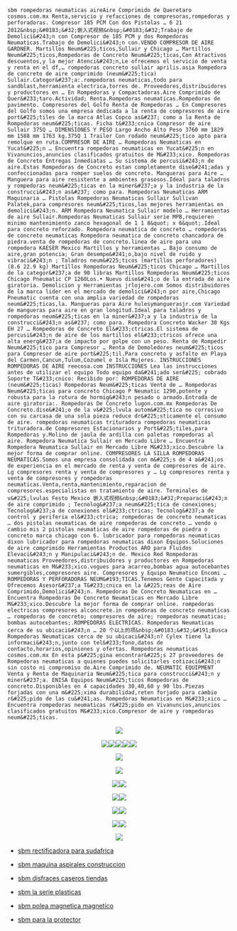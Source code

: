 
```
sbm rompedoras neumaticas aireAire Comprimido de Queretaro cosmos.com.mx Renta,servicio y refacciones de compresoras,rompedoras y perforadoras. Compresor 185 PCM Con dos Pistolas … 6 21 2012&nbsp;&#0183;&#32;嵌入式视频&nbsp;&#0183;&#32;Trabajo de Demolici&#243;n con Compresor de 185 PCM y dos Rompedoras Neumaticas.Trabajo de Demolici&#243;n con.VENDO COMPRESOR DE AIRE GARDNER. Martillos Neum&#225;ticos,Sullair y Chicago … Martillos Neum&#225;ticos,Rompedoras de Concreto Neum&#225;ticas,Con Atractivos descuentos,y la mejor Atenci&#243;n,Le ofrecemos el servicio de venta y renta en el df,… rompedoras concreto sullair aprilis.asia Rompedora de concreto de aire comprimido (neum&#225;tica) Sullair.Categor&#237;a:.rompedoras neumaticas,todo para sandblast,herramienta electrica,torres de. Proveedores,distribuidores y productores en … En Rompedoras y Compactadoras.Aire Comprimido de Quer&#233;taro.Actividad; Renta.Rompedoras neumaticas.Rompedoras de pavimento. Compresores del Golfo Renta de Rompedoras … En Compresores del Golfo somos una empresa dedicada a la renta de compresores de aire port&#225;tiles de la marca Atlas Copco as&#237; como a la Renta de Rompedoras neum&#225;ticas. Ficha t&#233;cnica Compresor de aire Sullair 375Q … DIMENSIONES Y PESO Largo Ancho Alto Peso 3760 mm 1829 mm 1588 mm 1763 kg.375Q 1 Trailer Con rodado neum&#225;tico apto para remolque en ruta.COMPRESOR DE AIRE … Rompedoras Neumaticas en Yucat&#225;n … Encuentra rompedoras neumaticas en Yucat&#225;n en Vivanuncios,anuncios clasificados gratuitos de M&#233;xico. Rompedoras de Concreto Entregas Inmediatas … Su sistema de percusi&#243;n de aire.Estas Rompedoras de Concreto estan completamente dise&#241;adas y confeccionadas para romper suelos de concreto. Mangueras para Aire … Manguera para aire resistente a ambientes grasosos.Ideal para taladros y rompedoras neum&#225;ticas en la miner&#237;a y la industria de la construcci&#243;n as&#237; como para. Rompedoras Neumaticas ARM Maquinaria … Pistolas Rompedoras Neumaticas Sullair Sullivan Palatek,para compresores neum&#225;ticos,las mejores herramientas en demolici&#243;n. ARM Rompedora Neumatica Sullair modelo … Herramientas de aire Sullair.Rompedoras Neumaticas Sullair serie MPB,requieren minimo mantenimiento zanco hexagonal de 1 1 8&quot; x 6&quot;.Ideal para concreto reforzado. Rompedora neumatica de concreto … rompedoras de concreto neumaticas Rompedora neumatica de concreto chancadora de piedra.venta de rompedoras de concreto.linea de aire para una rompedora KAESER Mexico Martillos y herramientas … Bajo consumo de aire,gran potencia; Gran desempe&#241;o,bajo nivel de ruido y vibraci&#243;n ; Taladros neum&#225;ticos (martillos perforadores) (8.6 22.9 kg) Martillos Rompedoras Neum&#225;ticos Chicago … Martillos de la categor&#237;a de 90 libras Martillos Rompedoras Neum&#225;ticos Chicago Pneumatic CP 1260Los.• Nuevo dise&#241;o de la entrada de aire giratoria. Demolicion y Herramientas jrlojero.com Somos distribuidores de la marca lider en el mercado de demolici&#243;n por aire,Chicago Pneumatic cuenta con una amplia variedad de rompedoras neum&#225;ticas,la. Mangueras para Aire hulesymanguerasjr.com Variedad de mangueras para aire en gran longitud.Ideal para taladros y rompedoras neum&#225;ticas en la miner&#237;a y la industria de la construcci&#243;n as&#237; como para. Rompedora Concreto Wacker 30 Kgs EH 27 … Rompedoras de Concreto El&#233;ctricas.El sistema de percusi&#243;n de aire de los martillos el&#233;ctricos ofrece una alta energ&#237;a de impacto por golpe con un peso. Renta de Rompedir Neum&#225;tico para Compresor … Renta de Demoledores neum&#225;ticos para Compresor de aire port&#225;til.Para concreto y asfalto en Playa del Carmen,Cancun,Tulum,Cozumel e Isla Mujeres. INSTRUCCIONES ROMPEDORAS DE AIRE reecosa.com INSTRUCCIONES Lea las instrucciones antes de utilizar el equipo Todo equipo da&#241;ado ser&#225; cobrado Soporte T&#233;cnico: Recibido por: ROMPEDORAS DE AIRE (neum&#225;ticas) Rompedoras Neum&#225;ticas Venta de … Rompedoras Neum&#225;ticas para concreto Chicago P Neumatic 1290,potente y robusta para la rotura de hormig&#243;n pesado o armado.Entrada de aire giratoria:. Rompedoras De Concreto lugon.com.mx Rompedoras De Concreto.dise&#241;o de la v&#225;lvula autom&#225;tica no corrosivo con su carcasa de una sola pieza reduce dr&#225;sticamente el consumo de aire. rompedoras neumaticas trituradora rompedoras neumaticas trituradora.de Compresores Estacionarios y Port&#225;tiles,para Rompedoras y.Molino de jaula de ardilla con paletas rompedoras al aire. Rompedora Neumatica Sullair en Mercado Libre … Encuentra Rompedora Neumatica Sullair en Mercado Libre M&#233;xico.Descubre la mejor forma de comprar online. COMPRESORES LA SILLA ROMPEDORAS NEUMATICAS.Somos una empresa consolidada con m&#225;s de 4 a&#241;os de experiencia en el mercado de renta y venta de compresores de aire. Lg compresores renta y venta de compresores y … Lg compresores renta y venta de compresores y rompedoras neumaticas.Venta,renta,mantenimiento,reparacion de compresores.especialistas en tratamiento de aire. Terminales de v&#225;lvulas Festo Mexico 嵌入式视频&nbsp;&#0183;&#32;Preparaci&#243;n de aire comprimido ; Tecnolog&#237;a neum&#225;tica de conexiones; Tecnolog&#237;a de conexiones el&#233;ctricas; Tecnolog&#237;a de control y periferia el&#233;ctrica; rompedoras de concreto neumaticas … dos pistolas neumaticas de aire rompedoras de concreto … vendo o cambio mis 2 pistolas neumaticas de aire rompedoras de piedra o concreto marca chicago con 6. lubricador para rompedoras neumaticas dixon lubricador para rompedoras neumaticas dixon Equipos.Soluciones de aire comprimido Herramientas Productos ARO para Fluidos Elevaci&#243;n y Manipulaci&#243;n de. Mexico Red Rompedoras neumaticas Proveedores,distribuidores y productores en Rompedoras neumaticas en M&#233;xico.vogues para acarreo,bombas agua autocebantes sumergibles,compresores aire. Compresores y Equipo Neumatico Encomi … ROMPEDORAS Y PERFORADORAS NEUM&#193;TICAS.Tenemos Gente Capacitada y Ofrecemos Asesor&#237;a T&#233;cnica en la &#225;reas de Aire Comprimido,Demolici&#243;n. Rompedoras De Concreto Neumaticas en … Encuentra Rompedoras De Concreto Neumaticas en Mercado Libre M&#233;xico.Descubre la mejor forma de comprar online. rompedoras electricas compresores alconcrete.in rompedoras de concreto neumaticas … rompedoras de concreto; compresores de aire; rompedoras neumaticas; bombas autocebantes;.ROMPEDORAS ELECTRICAS. Rompedoras Neumaticas cerca de su ubicaci&#243;n … 20 个以上的项&nbsp;&#0183;&#32;&#191;Busca Rompedoras Neumaticas cerca de su ubicaci&#243;n? Cylex tiene la informaci&#243;n,junto con tel&#233;fono,datos de contacto,horarios,opiniones y ofertas. Rompedoras neumaticas cosmos.com.mx En esta p&#225;gina encontrar&#225;s 27 proveedores de Rompedoras neumaticas a quienes puedes solicitarles cotizaci&#243;n sin costo ni compromiso de.Aire Comprimido de. NEUMATIC EQUIPMENT Venta y Renta de Maquinaria Neum&#225;tica para construcci&#243;n y miner&#237;a. ENISA Equipos Neum&#225;ticos Rompedoras de concreto.Disponibles en 4 capacidades 30,40,60 y 90 lbs.Piezas forjadas con una m&#225;xima durabilidad,reten forjado para cambio r&#225;pido de las cu&#241;as. Rompedoras Neumaticas en M&#233;xico … Encuentra rompedoras neumaticas r&#225;pido en Vivanuncios,anuncios clasificados gratuitos M&#233;xico.Compresor de aire y rompedoras neum&#225;ticas. 
```

<div align="center">

<a href="https://es-crusher.shibang-china.com/github&k=sbm+rompedoras+neumaticas+aire"><img src="https://static.shibang-china.com/es/crusher/logo.jpg"></a>

<a href="https://es-crusher.shibang-china.com/github&k=sbm+rompedoras+neumaticas+aire"><img src="https://static.shibang-china.com/es/crusher/index.jpg"></a><a href="https://es-crusher.shibang-china.com/material.htmlgithub&k=sbm+rompedoras+neumaticas+aire"><img src="https://static.shibang-china.com/es/crusher/material.jpg"></a><a href="https://es-crusher.shibang-china.com/application.htmlgithub&k=sbm+rompedoras+neumaticas+aire"><img src="https://static.shibang-china.com/es/crusher/application.jpg"></a><a href="https://es-crusher.shibang-china.com/aboutus.htmlgithub&k=sbm+rompedoras+neumaticas+aire"><img src="https://static.shibang-china.com/es/crusher/aboutus.jpg"></a><a href="https://es-crusher.shibang-china.com/contact.htmlgithub&k=sbm+rompedoras+neumaticas+aire"><img src="https://static.shibang-china.com/es/crusher/contact.jpg"></a>

<a href="https://es-crusher.shibang-china.com/github&k=sbm+rompedoras+neumaticas+aire"><img src="https://static.shibang-china.com/es/crusher/banner.jpg"></a>

<a href="https://swt.shibang-china.com/github&k=sbm+rompedoras+neumaticas+aire"><img src="https://static.shibang-china.com/es/crusher/text.jpg"></a>

<a href="https://swt.shibang-china.com/github&k=sbm+rompedoras+neumaticas+aire"><img src="https://static.shibang-china.com/es/crusher/chat.jpg"></a><a href="https://es-crusher.shibang-china.com/contact.htmlgithub&k=sbm+rompedoras+neumaticas+aire"><img src="https://static.shibang-china.com/es/crusher/message.jpg"></a>

<a href="https://es-crusher.shibang-china.com/products/pe.htmlgithub&k=sbm+rompedoras+neumaticas+aire"><img src="https://static.shibang-china.com/es/crusher/pe.jpg"></a><a href="https://es-crusher.shibang-china.com/products/pf.htmlgithub&k=sbm+rompedoras+neumaticas+aire"><img src="https://static.shibang-china.com/es/crusher/pf.jpg"></a>

<a href="https://es-crusher.shibang-china.com/products/hpt.htmlgithub&k=sbm+rompedoras+neumaticas+aire"><img src="https://static.shibang-china.com/es/crusher/hpt.jpg"></a><a href="https://es-crusher.shibang-china.com/products/vsi.htmlgithub&k=sbm+rompedoras+neumaticas+aire"><img src="https://static.shibang-china.com/es/crusher/vsi.jpg"></a>

<a href="https://es-crusher.shibang-china.com/products/klv.htmlgithub&k=sbm+rompedoras+neumaticas+aire"><img src="https://static.shibang-china.com/es/crusher/klv.jpg"></a><a href="https://es-crusher.shibang-china.com/products/portable.htmlgithub&k=sbm+rompedoras+neumaticas+aire"><img src="https://static.shibang-china.com/es/crusher/portable.jpg"></a>

<a href="https://swt.shibang-china.com/github&k=sbm+rompedoras+neumaticas+aire"><img src="https://static.shibang-china.com/es/crusher/case.jpg"></a>

</div>


* [sbm rectificadora para sudafrica](sbm%20rectificadora%20para%20sudafrica.md)

* [sbm maquina aspirales construccion](sbm%20maquina%20aspirales%20construccion.md)

* [sbm disfraces caseros tiendas](sbm%20disfraces%20caseros%20tiendas.md)

* [sbm la serie plasticas](sbm%20la%20serie%20plasticas.md)

* [sbm polea magnetica magnetico](sbm%20polea%20magnetica%20magnetico.md)

* [sbm para la protector](sbm%20para%20la%20protector.md)